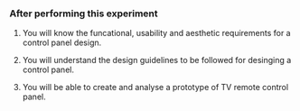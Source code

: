 ### After performing this experiment

1. You will know the funcational, usability and aesthetic requirements for a control panel design.

2. You will understand the design guidelines to be followed for desinging a control panel.

3. You will be able to create and analyse a prototype of TV remote control panel.
